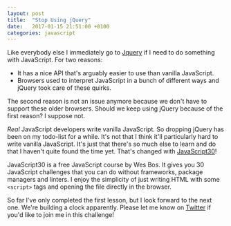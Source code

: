 ```yaml
---
layout: post
title:  "Stop Using jQuery"
date:   2017-01-15 21:51:00 +0100
categories: javascript
---
```


Like everybody else I immediately go to [Jquery](http://www.jquery.com) if I need to do something with JavaScript. For two reasons:
* It has a nice API that's arguably easier to use than vanilla JavaScript. 
* Browsers used to interpret JavaScript in a bunch of different ways and jQuery took care of these quirks.

The second reason is not an issue anymore because we don't have to support these older browsers. Should we keep using jQuery because of the first reason? I suppose not.

*Real* JavaScript developers write vanilla JavaScript. So dropping jQuery has been on my todo-list for a while. It's not that I think it'll particularly hard to write vanilla JavaScript. It's just that there's so much else to learn and do that I haven't quite found the time yet. That's changed with [JavaScript30](https://javascript30.com)!

JavaScript30 is a free JavaScript course by Wes Bos. It gives you 30 JavaScript challenges that you can do without frameworks, package managers and linters. I enjoy the simplicity of just writing HTML with some `<script>` tags and opening the file directly in the browser.

So far I've only completed the first lesson, but I look forward to the next one. We're building a clock apparently. Please let me know on [Twitter](https://www.twitter.com/baardbaard) if you'd like to join me in this challenge!